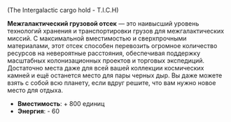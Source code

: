 (The Intergalactic cargo hold - T.I.C.H)

**Межгалактический грузовой отсек** — это наивысший уровень технологий хранения и транспортировки грузов для межгалактических миссий. С максимальной вместимостью и сверхпрочными материалами, этот отсек способен перевозить огромное количество ресурсов на невероятные расстояния, обеспечивая поддержку масштабных колонизационных проектов и торговых экспедиций. Достаточно места даже для всей вашей коллекции космических камней и ещё останется место для пары черных дыр. Вы даже можете взять с собой всю планету, если вдруг решите, что вам нужно новое место для отдыха.

- **Вместимость**: + 800 единиц
- **Энергия**: - 60
